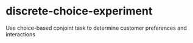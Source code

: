 # discrete-choice-experiment
Use choice-based conjoint task to determine customer preferences and interactions
